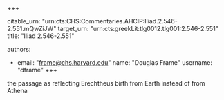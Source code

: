+++


citable_urn: "urn:cts:CHS:Commentaries.AHCIP:Iliad.2.546-2.551.mQwZiJW"
target_urn: "urn:cts:greekLit:tlg0012.tlg001:2.546-2.551"
title: "Iliad 2.546-2.551"

authors:
- email: "frame@chs.harvard.edu"
  name: "Douglas Frame"
  username: "dframe"
+++

<p>the passage as reflecting Erechtheus birth from Earth instead of from Athena</p>